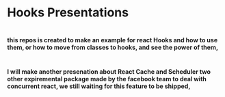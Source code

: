 # Hooks Presentations
#
#### this repos is created to make an example for react Hooks and how to use them, or how to move from classes to hooks, and see the power of them,

#
#### I will make another presenation about React Cache and Scheduler two other expiremental package made by the facebook team to deal with concurrent react, we still waiting for this feature to be shipped, 
